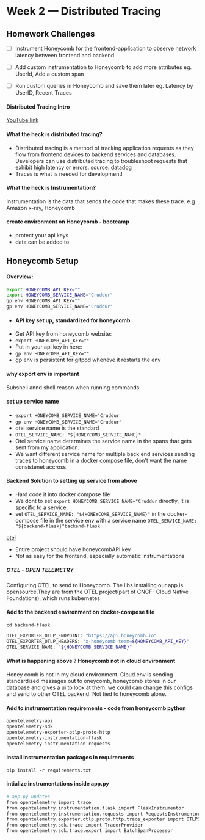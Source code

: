 # Week 2 — Distributed Tracing

## Homework Challenges

- [ ] Instrument Honeycomb for the frontend-application to observe network latency between frontend and backend

- [ ] Add custom instrumentation to Honeycomb to add more attributes eg. UserId, Add a custom span

- [ ] Run custom queries in Honeycomb and save them later eg. Latency by UserID, Recent Traces

#### Distributed Tracing Intro
[YouTube link](http://localhost/ "link title")

#### What the heck is distributed tracing?

- Distributed tracing is a method of tracking application requests as they flow from frontend devices to backend services and databases. Developers can use distributed tracing to troubleshoot requests that exhibit high latency or errors. 
source: [datadog](https://www.datadoghq.com/knowledge-center/distributed-tracing/#:~:text=Distributed%20tracing%20is%20a%20method,exhibit%20high%20latency%20or%20errors.)
- Traces is what is needed for development! 

#### What the heck is Instrumentation?
Instrumentation is the data that sends the code that makes these trace. e.g Amazon x-ray, Honeycomb

#### create environment on Honeycomb - bootcamp
- protect your api keys
- data can be added to


## Honeycomb Setup 
#### Overview:
```sh
export HONEYCOMB_API_KEY=""
export HONEYCOMB_SERVICE_NAME="Cruddur"
gp env HONEYCOMB_API_KEY=""
gp env HONEYCOMB_SERVICE_NAME="Cruddur"
```
- #### API key set up, standardized for honeycomb
- Get API key from honeycomb website:
 - ``export HONEYCOMB_API_KEY=""``
 - Put in your api key in here:
 - ``gp env HONEYCOMB_API_KEY=""``
 - gp env is persistent for gitpod wheneve it restarts the env


 #### why export env is important
 Subshell annd shell reason when running commands.

#### set up service name
- `export HONEYCOMB_SERVICE_NAME="Cruddur`
- `gp env HONEYCOMB_SERVICE_NAME="Cruddur"`
- otel service name is the standard
 - `OTEL_SERVICE_NAME: "${HONEYCOMB_SERVICE_NAME}"`
- Otel service name determines the service name in the spans that gets sent from my application. 
- We want different service name for multiple back end services sending traces to honeycomb in a docker compose file, don't want the name consistenet accross. 

#### Backend Solution to setting up service from above

- Hard code it into docker compose file 
- We dont to set ```export HONEYCOMB_SERVICE_NAME="Cruddur``` directly, it is specific to a service.
- set `OTEL_SERVICE_NAME: "${HONEYCOMB_SERVICE_NAME}"` in the docker-compose file in the service env with a service name `OTEL_SERVICE_NAME: "${backend-flask}"backend-flask`

[otel](/_docs/assets/otelservice.jpg)

- Entire project should have honeycombAPI key
- Not as easy for the frontend, especially automatic instrumentations


##### OTEL - OPEN TELEMETRY
Configuring OTEL to send to Honeycomb. The libs installing our app is opensource.They are from the OTEL project(part of CNCF- Cloud Native Foundations), which runs kubernetes

#### Add to the backend environment on docker-compose file
`cd backend-flask`
```sh
OTEL_EXPORTER_OTLP_ENDPOINT: "https://api.honeycomb.io"
OTEL_EXPORTER_OTLP_HEADERS: "x-honeycomb-team=${HONEYCOMB_API_KEY}"
OTEL_SERVICE_NAME: "${HONEYCOMB_SERVICE_NAME}"
```

#### What is happening above ? Honeycomb not in cloud environment
Honey comb is not in my cloud environment. Cloud env is sending standardized messages out to oneycomb, honeycomb stores in our database and gives a ui to look at them.
we could can change this configs and send to other OTEL backend. Not tied to honeycomb alone.

#### Add to instrumentation requirements - code from honeycomb python

```sh
opentelemetry-api 
opentelemetry-sdk 
opentelemetry-exporter-otlp-proto-http 
opentelemetry-instrumentation-flask 
opentelemetry-instrumentation-requests
```

#### install instrumentation packages in requirements
`pip install -r requirements.txt`

#### intialize instrumentations inside app.py
```sh
# app.py updates
from opentelemetry import trace
from opentelemetry.instrumentation.flask import FlaskInstrumentor
from opentelemetry.instrumentation.requests import RequestsInstrumentor
from opentelemetry.exporter.otlp.proto.http.trace_exporter import OTLPSpanExporter
from opentelemetry.sdk.trace import TracerProvider
from opentelemetry.sdk.trace.export import BatchSpanProcessor

```



